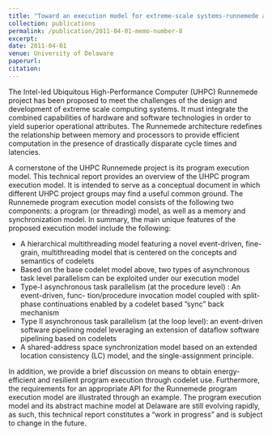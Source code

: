 ```yaml
---
title: "Toward an execution model for extreme-scale systems-runnemede and beyond"
collection: publications
permalink: /publication/2011-04-01-memo-number-8
excerpt:
date: 2011-04-01
venue: University of Delaware
paperurl:
citation:
---
```

The Intel-led Ubiquitous High-Performance Computer (UHPC) Runnemede project has been proposed to meet the challenges of the design and development of extreme scale computing systems. It must integrate the combined capabilities of hardware and software technologies in order to yield superior operational attributes. The Runnemede architecture redefines the relationship between memory and processors to provide efficient computation in the presence of drastically disparate cycle times and latencies.

A cornerstone of the UHPC Runnemede project is its program execution model. This technical report provides an overview of the UHPC program execution model. It is intended to serve as a conceptual document in which different UHPC project groups may find a useful common ground. The Runnemede program execution model consists of the following two components: a program (or threading) model, as well as a memory and synchronization model. In summary, the main unique features of the proposed execution model include the following:
- A hierarchical multithreading model featuring a novel event-driven, fine-grain, multithreading
model that is centered on the concepts and semantics of codelets
- Based on the base codelet model above, two types of asynchronous task level parallelism can
be exploited under our execution model
- Type-I asynchronous task parallelism (at the procedure level) : An event-driven, func-
tion/procedure invocation model coupled with split-phase continuations enabled by a codelet based ”sync” back mechanism
- Type II asynchronous task parallelism (at the loop level): an event-driven software pipelining model leveraging an extension of dataflow software pipelining based on codelets
- A shared-address space synchronization model based on an extended location consistency
(LC) model, and the single-assignment principle.

In addition, we provide a brief discussion on means to obtain energy-efficient and resilient program execution through codelet use. Furthermore, the requirements for an appropriate API for the Runnemede program execution model are illustrated through an example. The program execution model and its abstract machine model at Delaware are still evolving rapidly, as such, this technical report constitutes a “work in progress” and is subject to change in the future.
